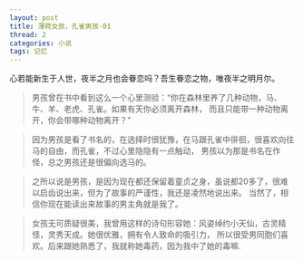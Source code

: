 ```yaml
---
layout: post
title: 薄荷女孩，孔雀男孩-01
thread: 2
categories: 小说
tags: 记忆
---
```


心若能新生于人世，夜半之月也会眷恋吗？吾生眷恋之物，唯夜半之明月尔。  


>男孩曾在书中看到这么一个心里测验：“你在森林里养了几种动物，马、牛、羊、老虎、孔雀。如果有天你必须离开森林，
而且只能带一种动物离开，你会带哪种动物离开？”

>因为男孩是看了书名的，在选择时很犹豫，在马跟孔雀中徘徊，很喜欢向往马的自由，而孔雀，不过心里隐隐有一点触动，
男孩以为那是书名在作怪，总之男孩还是很偏向选马的。

>之所以说是男孩，是因为现在都还保留着童贞之身，虽说都20多了，很难以启齿说出来，但为了故事的严谨性，我还是凌然地说出来。
当然了，相信你现在能读出来故事的男主角就是我了。

>女孩无可质疑很美，我曾用这样的诗句形容她：风姿绰约小天仙，古灵精怪，灵秀天成。她很优雅，拥有令人致命的吸引力，
所以很受男同胞们喜欢。后来跟她熟悉了，我就称她毒药，因为我中了她的毒嘛.

